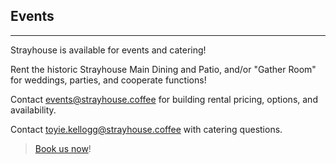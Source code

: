 ## Events
---

Strayhouse is available for events and catering!

Rent the historic Strayhouse Main Dining and Patio, and/or "Gather Room" for weddings, parties, and cooperate functions!

Contact events@strayhouse.coffee for building rental pricing, options, and availability.

Contact toyie.kellogg@strayhouse.coffee with catering questions.


> [Book us now](mailto:events@strayhouse.coffee)!
